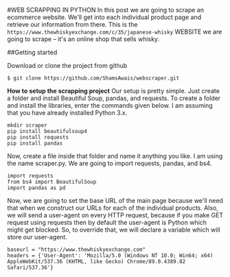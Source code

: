 #WEB SCRAPPING IN PYTHON
In this post we are going to scrape an ecommerce website.
We'll get into each individual product page and retrieve our information from there.
This is the ```https://www.thewhiskyexchange.com/c/35/japanese-whisky``` WEBSITE we are going to scrape – it's an online shop that sells whisky.



##Getting started

Download or clone the project from github
```
$ git clone https://github.com/ShamsAwais/webscraper.git
```
**How to setup the scrapping project**
Our setup is pretty simple. 
Just create a folder and install Beautiful Soup, pandas, and requests.
To create a folder and install the libraries, enter the commands given below.
I am assuming that you have already installed Python 3.x.

```
mkdir scraper 
pip install beautifulsoup4 
pip install requests
pip install pandas
```
Now, create a file inside that folder and name it anything you like.
I am using the name scraper.py.
We are going to import requests, pandas, and bs4.
```
import requests
from bs4 import BeautifulSoup
import pandas as pd
```
Now, we are going to set the base URL of the main page because we'll need that when we construct our URLs for each of the individual products.
Also, we will send a user-agent on every HTTP request, because if you make GET request using requests then by default the user-agent is Python which might get blocked.
So, to override that, we will declare a variable which will store our user-agent.
```
baseurl = "https://www.thewhiskyexchange.com"
headers = {'User-Agent': 'Mozilla/5.0 (Windows NT 10.0; Win64; x64) AppleWebKit/537.36 (KHTML, like Gecko) Chrome/89.0.4389.82 Safari/537.36'}
```

